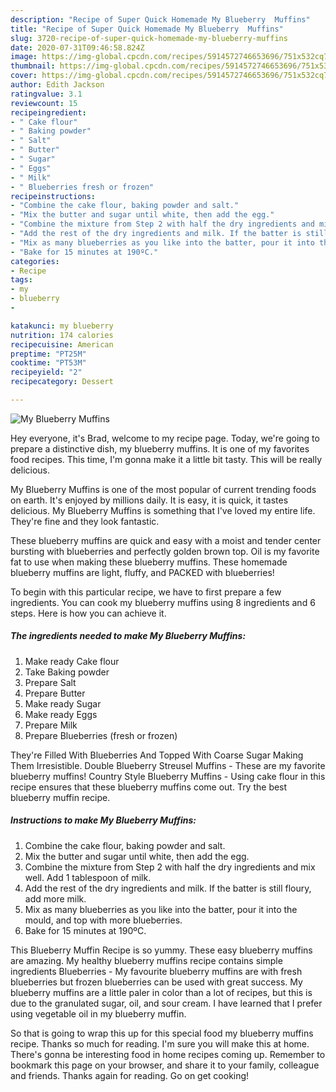 ```yaml
---
description: "Recipe of Super Quick Homemade My Blueberry  Muffins"
title: "Recipe of Super Quick Homemade My Blueberry  Muffins"
slug: 3720-recipe-of-super-quick-homemade-my-blueberry-muffins
date: 2020-07-31T09:46:58.824Z
image: https://img-global.cpcdn.com/recipes/5914572746653696/751x532cq70/my-blueberry-muffins-recipe-main-photo.jpg
thumbnail: https://img-global.cpcdn.com/recipes/5914572746653696/751x532cq70/my-blueberry-muffins-recipe-main-photo.jpg
cover: https://img-global.cpcdn.com/recipes/5914572746653696/751x532cq70/my-blueberry-muffins-recipe-main-photo.jpg
author: Edith Jackson
ratingvalue: 3.1
reviewcount: 15
recipeingredient:
- " Cake flour"
- " Baking powder"
- " Salt"
- " Butter"
- " Sugar"
- " Eggs"
- " Milk"
- " Blueberries fresh or frozen"
recipeinstructions:
- "Combine the cake flour, baking powder and salt."
- "Mix the butter and sugar until white, then add the egg."
- "Combine the mixture from Step 2 with half the dry ingredients and mix well. Add 1 tablespoon of milk."
- "Add the rest of the dry ingredients and milk. If the batter is still floury, add more milk."
- "Mix as many blueberries as you like into the batter, pour it into the mould, and top with more blueberries."
- "Bake for 15 minutes at 190ºC."
categories:
- Recipe
tags:
- my
- blueberry
- 

katakunci: my blueberry  
nutrition: 174 calories
recipecuisine: American
preptime: "PT25M"
cooktime: "PT53M"
recipeyield: "2"
recipecategory: Dessert

---
```



![My Blueberry  Muffins](https://img-global.cpcdn.com/recipes/5914572746653696/751x532cq70/my-blueberry-muffins-recipe-main-photo.jpg)

Hey everyone, it's Brad, welcome to my recipe page. Today, we're going to prepare a distinctive dish, my blueberry  muffins. It is one of my favorites food recipes. This time, I'm gonna make it a little bit tasty. This will be really delicious.

My Blueberry  Muffins is one of the most popular of current trending foods on earth. It's enjoyed by millions daily. It is easy, it is quick, it tastes delicious. My Blueberry  Muffins is something that I've loved my entire life. They're fine and they look fantastic.

These blueberry muffins are quick and easy with a moist and tender center bursting with blueberries and perfectly golden brown top. Oil is my favorite fat to use when making these blueberry muffins. These homemade blueberry muffins are light, fluffy, and PACKED with blueberries!


To begin with this particular recipe, we have to first prepare a few ingredients. You can cook my blueberry  muffins using 8 ingredients and 6 steps. Here is how you can achieve it.

<!--inarticleads1-->

##### The ingredients needed to make My Blueberry  Muffins:

1. Make ready  Cake flour
1. Take  Baking powder
1. Prepare  Salt
1. Prepare  Butter
1. Make ready  Sugar
1. Make ready  Eggs
1. Prepare  Milk
1. Prepare  Blueberries (fresh or frozen)


They&#39;re Filled With Blueberries And Topped With Coarse Sugar Making Them Irresistible. Double Blueberry Streusel Muffins - These are my favorite blueberry muffins! Country Style Blueberry Muffins - Using cake flour in this recipe ensures that these blueberry muffins come out. Try the best blueberry muffin recipe. 

<!--inarticleads2-->

##### Instructions to make My Blueberry  Muffins:

1. Combine the cake flour, baking powder and salt.
1. Mix the butter and sugar until white, then add the egg.
1. Combine the mixture from Step 2 with half the dry ingredients and mix well. Add 1 tablespoon of milk.
1. Add the rest of the dry ingredients and milk. If the batter is still floury, add more milk.
1. Mix as many blueberries as you like into the batter, pour it into the mould, and top with more blueberries.
1. Bake for 15 minutes at 190ºC.


This Blueberry Muffin Recipe is so yummy. These easy blueberry muffins are amazing. My healthy blueberry muffins recipe contains simple ingredients Blueberries - My favourite blueberry muffins are with fresh blueberries but frozen blueberries can be used with great success. My blueberry muffins are a little paler in color than a lot of recipes, but this is due to the granulated sugar, oil, and sour cream. I have learned that I prefer using vegetable oil in my blueberry muffin. 

So that is going to wrap this up for this special food my blueberry  muffins recipe. Thanks so much for reading. I'm sure you will make this at home. There's gonna be interesting food in home recipes coming up. Remember to bookmark this page on your browser, and share it to your family, colleague and friends. Thanks again for reading. Go on get cooking!
